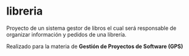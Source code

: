 # libreria

Proyecto de un sistema gestor de libros el cual será responsable de organizar información y pedidos de una librería.

Realizado para la materia de **Gestión de Proyectos de Software (GPS)**
